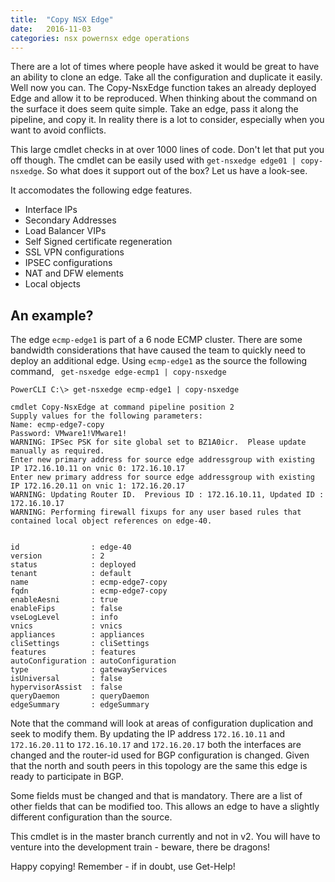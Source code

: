 ```yaml
---
title:  "Copy NSX Edge"
date:   2016-11-03
categories: nsx powernsx edge operations
---
```

There are a lot of times where people have asked it would be great to have an ability to clone an edge. Take all the configuration and duplicate it easily. Well now you can. The Copy-NsxEdge function takes an already deployed Edge and allow it to be reproduced.  When thinking about the command on the surface it does seem quite simple. Take an edge, pass it along the pipeline, and copy it. In reality there is a lot to consider, especially when you want to avoid conflicts.

This large cmdlet checks in at over 1000 lines of code. Don't let that put you off though. The cmdlet can be easily used with ```get-nsxedge edge01 | copy-nsxedge```. So what does it support out of the box? Let us have a look-see.

It accomodates the following edge features.

* Interface IPs
* Secondary Addresses
* Load Balancer VIPs
* Self Signed certificate regeneration
* SSL VPN configurations
* IPSEC configurations
* NAT and DFW elements
* Local objects

## An example?

The edge ```ecmp-edge1``` is part of a 6 node ECMP cluster. There are some bandwidth considerations that have caused the team to quickly need to deploy an additional edge. Using ```ecmp-edge1``` as the source the following command, ``` get-nsxedge edge-ecmp1 | copy-nsxedge```

``` 
PowerCLI C:\> get-nsxedge ecmp-edge1 | copy-nsxedge

cmdlet Copy-NsxEdge at command pipeline position 2
Supply values for the following parameters:
Name: ecmp-edge7-copy
Password: VMware1!VMware1!
WARNING: IPSec PSK for site global set to BZ1A0icr.  Please update manually as required.
Enter new primary address for source edge addressgroup with existing IP 172.16.10.11 on vnic 0: 172.16.10.17
Enter new primary address for source edge addressgroup with existing IP 172.16.20.11 on vnic 1: 172.16.20.17
WARNING: Updating Router ID.  Previous ID : 172.16.10.11, Updated ID : 172.16.10.17
WARNING: Performing firewall fixups for any user based rules that contained local object references on edge-40.


id                : edge-40
version           : 2
status            : deployed
tenant            : default
name              : ecmp-edge7-copy
fqdn              : ecmp-edge7-copy
enableAesni       : true
enableFips        : false
vseLogLevel       : info
vnics             : vnics
appliances        : appliances
cliSettings       : cliSettings
features          : features
autoConfiguration : autoConfiguration
type              : gatewayServices
isUniversal       : false
hypervisorAssist  : false
queryDaemon       : queryDaemon
edgeSummary       : edgeSummary

```

Note that the command will look at areas of configuration duplication and seek to modify them. By updating the IP address ```172.16.10.11``` and ```172.16.20.11``` to `172.16.10.17` and `172.16.20.17` both the interfaces are changed and the router-id used for BGP configuration is changed. Given that the north and south peers in this topology are the same this edge is ready to participate in BGP.

Some fields must be changed and that is mandatory. There are a list of other fields that can be modified too. This allows an edge to have a slightly different configuration than the source.

This cmdlet is in the master branch currently and not in v2. You will have to venture into the development train - beware, there be dragons!

Happy copying! Remember - if in doubt, use Get-Help!